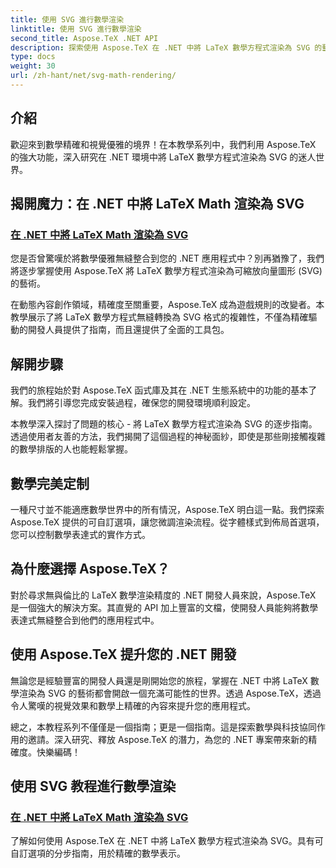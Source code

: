 ```yaml
---
title: 使用 SVG 進行數學渲染
linktitle: 使用 SVG 進行數學渲染
second_title: Aspose.TeX .NET API
description: 探索使用 Aspose.TeX 在 .NET 中將 LaTeX 數學方程式渲染為 SVG 的藝術。透過可自訂選項釋放精度，實現數學完美。
type: docs
weight: 30
url: /zh-hant/net/svg-math-rendering/
---
```

## 介紹

歡迎來到數學精確和視覺優雅的境界！在本教學系列中，我們利用 Aspose.TeX 的強大功能，深入研究在 .NET 環境中將 LaTeX 數學方程式渲染為 SVG 的迷人世界。 

## 揭開魔力：在 .NET 中將 LaTeX Math 渲染為 SVG

### [在 .NET 中將 LaTeX Math 渲染為 SVG](./render-latex-math-svg/)

您是否曾驚嘆於將數學優雅無縫整合到您的 .NET 應用程式中？別再猶豫了，我們將逐步掌握使用 Aspose.TeX 將 LaTeX 數學方程式渲染為可縮放向量圖形 (SVG) 的藝術。

在動態內容創作領域，精確度至關重要，Aspose.TeX 成為遊戲規則的改變者。本教學展示了將 LaTeX 數學方程式無縫轉換為 SVG 格式的複雜性，不僅為精確驅動的開發人員提供了指南，而且還提供了全面的工具包。

## 解開步驟

我們的旅程始於對 Aspose.TeX 函式庫及其在 .NET 生態系統中的功能的基本了解。我們將引導您完成安裝過程，確保您的開發環境順利設定。

本教學深入探討了問題的核心 - 將 LaTeX 數學方程式渲染為 SVG 的逐步指南。透過使用者友善的方法，我們揭開了這個過程的神秘面紗，即使是那些剛接觸複雜的數學排版的人也能輕鬆掌握。

## 數學完美定制

一種尺寸並不能適應數學世界中的所有情況，Aspose.TeX 明白這一點。我們探索 Aspose.TeX 提供的可自訂選項，讓您微調渲染流程。從字體樣式到佈局首選項，您可以控制數學表達式的實作方式。

## 為什麼選擇 Aspose.TeX？

對於尋求無與倫比的 LaTeX 數學渲染精度的 .NET 開發人員來說，Aspose.TeX 是一個強大的解決方案。其直覺的 API 加上豐富的文檔，使開發人員能夠將數學表達式無縫整合到他們的應用程式中。

## 使用 Aspose.TeX 提升您的 .NET 開發

無論您是經驗豐富的開發人員還是剛開始您的旅程，掌握在 .NET 中將 LaTeX 數學渲染為 SVG 的藝術都會開啟一個充滿可能性的世界。透過 Aspose.TeX，透過令人驚嘆的視覺效果和數學上精確的內容來提升您的應用程式。

總之，本教程系列不僅僅是一個指南；更是一個指南。這是探索數學與科技協同作用的邀請。深入研究、釋放 Aspose.TeX 的潛力，為您的 .NET 專案帶來新的精確度。快樂編碼！
## 使用 SVG 教程進行數學渲染
### [在 .NET 中將 LaTeX Math 渲染為 SVG](./render-latex-math-svg/)
了解如何使用 Aspose.TeX 在 .NET 中將 LaTeX 數學方程式渲染為 SVG。具有可自訂選項的分步指南，用於精確的數學表示。